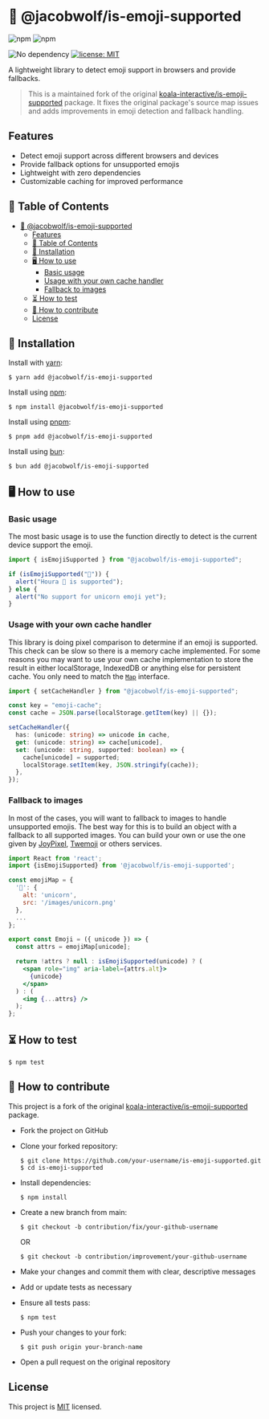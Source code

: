 # 🦄 @jacobwolf/is-emoji-supported

![npm](https://img.shields.io/npm/v/@jacobwolf/is-emoji-supported)
![npm](https://img.shields.io/npm/dm/@jacobwolf/is-emoji-supported)

![No dependency](https://img.shields.io/badge/dependencies-none-blue.svg)
[![license: MIT](https://img.shields.io/badge/license-MIT-brightgreen.svg)](https://opensource.org/licenses/MIT)

A lightweight library to detect emoji support in browsers and provide fallbacks.

> This is a maintained fork of the original [koala-interactive/is-emoji-supported](https://github.com/koala-interactive/is-emoji-supported) package. It fixes the original package's source map issues and adds improvements in emoji detection and fallback handling.

## Features

- Detect emoji support across different browsers and devices
- Provide fallback options for unsupported emojis
- Lightweight with zero dependencies
- Customizable caching for improved performance

## 📖 Table of Contents

- [🦄 @jacobwolf/is-emoji-supported](#-jacobwolfis-emoji-supported)
  - [Features](#features)
  - [📖 Table of Contents](#-table-of-contents)
  - [🚀 Installation](#-installation)
  - [🖥️ How to use](#️-how-to-use)
    - [Basic usage](#basic-usage)
    - [Usage with your own cache handler](#usage-with-your-own-cache-handler)
    - [Fallback to images](#fallback-to-images)
  - [⏳ How to test](#-how-to-test)
  - [🤝 How to contribute](#-how-to-contribute)
  - [License](#license)

## 🚀 Installation

Install with [yarn](https://yarnpkg.com):

    $ yarn add @jacobwolf/is-emoji-supported

Install using [npm](https://npmjs.org):

    $ npm install @jacobwolf/is-emoji-supported

Install using [pnpm](https://pnpm.io):

    $ pnpm add @jacobwolf/is-emoji-supported

Install using [bun](https://bun.sh):

    $ bun add @jacobwolf/is-emoji-supported

## 🖥️ How to use

### Basic usage

The most basic usage is to use the function directly to detect is the current device support the emoji.

```ts
import { isEmojiSupported } from "@jacobwolf/is-emoji-supported";

if (isEmojiSupported("🦄")) {
  alert("Houra 🦄 is supported");
} else {
  alert("No support for unicorn emoji yet");
}
```

### Usage with your own cache handler

This library is doing pixel comparison to determine if an emoji is supported. This check can be slow so there is a memory cache implemented.
For some reasons you may want to use your own cache implementation to store the result in either localStorage, IndexedDB or anything else for persistent cache.
You only need to match the [`Map`](https://developer.mozilla.org/fr/docs/Web/JavaScript/Reference/Objets_globaux/Map) interface.

```ts
import { setCacheHandler } from "@jacobwolf/is-emoji-supported";

const key = "emoji-cache";
const cache = JSON.parse(localStorage.getItem(key) || {});

setCacheHandler({
  has: (unicode: string) => unicode in cache,
  get: (unicode: string) => cache[unicode],
  set: (unicode: string, supported: boolean) => {
    cache[unicode] = supported;
    localStorage.setItem(key, JSON.stringify(cache));
  },
});
```

### Fallback to images

In most of the cases, you will want to fallback to images to handle unsupported emojis. The best way for this is to build an object with a fallback to all supported images.
You can build your own or use the one given by [JoyPixel](https://www.joypixels.com/), [Twemoji](https://twemoji.twitter.com/) or others services.

```jsx
import React from 'react';
import {isEmojiSupported} from '@jacobwolf/is-emoji-supported';

const emojiMap = {
  '🦄': {
    alt: 'unicorn',
    src: '/images/unicorn.png'
  },
  ...
};

export const Emoji = ({ unicode }) => {
  const attrs = emojiMap[unicode];

  return !attrs ? null : isEmojiSupported(unicode) ? (
    <span role="img" aria-label={attrs.alt}>
      {unicode}
    </span>
  ) : (
    <img {...attrs} />
  );
};
```

## ⏳ How to test

    $ npm test

## 🤝 How to contribute

This project is a fork of the original [koala-interactive/is-emoji-supported](https://github.com/koala-interactive/is-emoji-supported) package.

- Fork the project on GitHub
- Clone your forked repository:

      $ git clone https://github.com/your-username/is-emoji-supported.git
      $ cd is-emoji-supported

- Install dependencies:

      $ npm install

- Create a new branch from main:

      $ git checkout -b contribution/fix/your-github-username

  OR

      $ git checkout -b contribution/improvement/your-github-username

- Make your changes and commit them with clear, descriptive messages
- Add or update tests as necessary
- Ensure all tests pass:

      $ npm test

- Push your changes to your fork:

      $ git push origin your-branch-name

- Open a pull request on the original repository

## License

This project is [MIT](./LICENSE) licensed.
